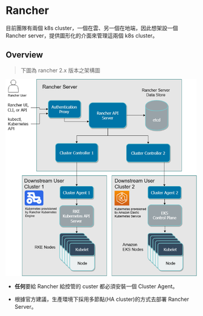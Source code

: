 # Rancher


目前團隊有兩個 k8s cluster，一個在雲、另一個在地端，因此想架設一個 Rancher server，提供圖形化的介面來管理這兩個 k8s cluster。

## Overview

> 下圖為 rancher 2.x 版本之架構圖

![alt text](image.png)

* **任何**要給 Rancher 給控管的 custer 都必須安裝一個 Cluster Agent。

* 根據官方建議，生產環境下採用多節點(HA cluster)的方式去部署 Rancher Server。